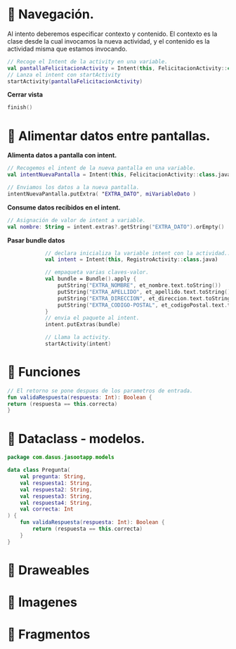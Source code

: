 # 📌 Navegación.
Al intento deberemos especificar contexto y contenido. El contexto es la clase desde la cual invocamos la nueva actividad, y el contenido es la actividad misma que estamos invocando.
```kotlin
// Recoge el Intent de la activity en una variable.
val pantallaFelicitacionActivity = Intent(this, FelicitacionActivity::class.java)
// Lanza el intent con startActivity
startActivity(pantallaFelicitacionActivity)
```
**Cerrar vista**
```kotlin
finish()
```

# 📌 Alimentar datos entre pantallas.

**Alimenta datos a pantalla con intent.**
```kotlin
// Recogemos el intent de la nueva pantalla en una variable.
val intentNuevaPantalla = Intent(this, FelicitacionActivity::class.java)

// Enviamos los datos a la nueva pantalla.
intentNuevaPantalla.putExtra( "EXTRA_DATO", miVariableDato )
```
**Consume datos recibidos en el intent.**
```kotlin
// Asignación de valor de intent a variable.
val nombre: String = intent.extras?.getString("EXTRA_DATO").orEmpty()
```

**Pasar bundle datos**
```kotlin
            // declara inicializa la variable intent con la actividad..
            val intent = Intent(this, RegistroActivity::class.java)

            // empaqueta varias claves-valor.
            val bundle = Bundle().apply {
                putString("EXTRA_NOMBRE", et_nombre.text.toString())
                putString("EXTRA_APELLIDO", et_apellido.text.toString())
                putString("EXTRA_DIRECCION", et_direccion.text.toString())
                putString("EXTRA_CODIGO-POSTAL", et_codigoPostal.text.toString())
            }
            // envia el paquete al intent.
            intent.putExtras(bundle)

            // Llama la activity.
            startActivity(intent)
```

# 📌 Funciones
```kotlin
// El retorno se pone despues de los parametros de entrada.
fun validaRespuesta(respuesta: Int): Boolean {  
return (respuesta == this.correcta)
}
```

# 📌 Dataclass - modelos.
```kotlin
package com.dasus.jasootapp.models

data class Pregunta(
    val pregunta: String,
    val respuesta1: String,
    val respuesta2: String,
    val respuesta3: String,
    val respuesta4: String,
    val correcta: Int
) {
    fun validaRespuesta(respuesta: Int): Boolean {
        return (respuesta == this.correcta)
    }
}
```

# 📌 Draweables

# 📌 Imagenes

# 📌 Fragmentos

